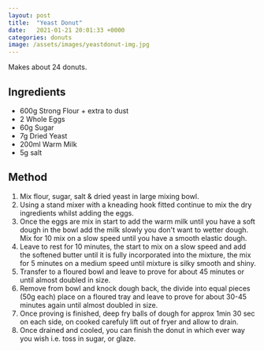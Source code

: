 ```yaml
---
layout: post
title:  "Yeast Donut"
date:   2021-01-21 20:01:33 +0000
categories: donuts
image: /assets/images/yeastdonut-img.jpg
---
```

Makes about 24 donuts.

## Ingredients

* 600g Strong Flour + extra to dust
* 2 Whole Eggs
* 60g Sugar
* 7g Dried Yeast
* 200ml Warm Milk
* 5g salt


## Method

1. Mix flour, sugar, salt & dried yeast in large mixing bowl.
2. Using a stand mixer with a kneading hook fitted continue to mix the dry ingredients whilst adding the eggs.
3. Once the eggs are mix in start to add the warm milk until you have a soft dough in the bowl add the milk slowly you don't want to wetter dough. Mix for 10 mix on a slow speed until you have a smooth elastic dough.
4. Leave to rest for 10 minutes, the start to mix on a slow speed and add the softened butter until it is fully incorporated into the mixture, the mix for 5 minutes on a medium speed until mixture is silky smooth and shiny.
5. Transfer to a floured bowl and leave to prove for about 45 minutes or until almost doubled in size.
6. Remove from bowl and knock dough back, the divide into equal pieces (50g each) place on a floured tray and leave to prove for about 30-45 minutes again until almost doubled in size.
7. Once proving is finished, deep fry balls of dough for approx 1min 30 sec on each side, on cooked carefuly lift out of fryer and allow to drain.
8. Once drained and cooled, you can finish the donut in which ever way you wish i.e. toss in sugar, or glaze.
